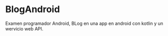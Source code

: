 # BlogAndroid
Examen programador Android, BLog en una app en android con kotlin y un wervicio web API.
